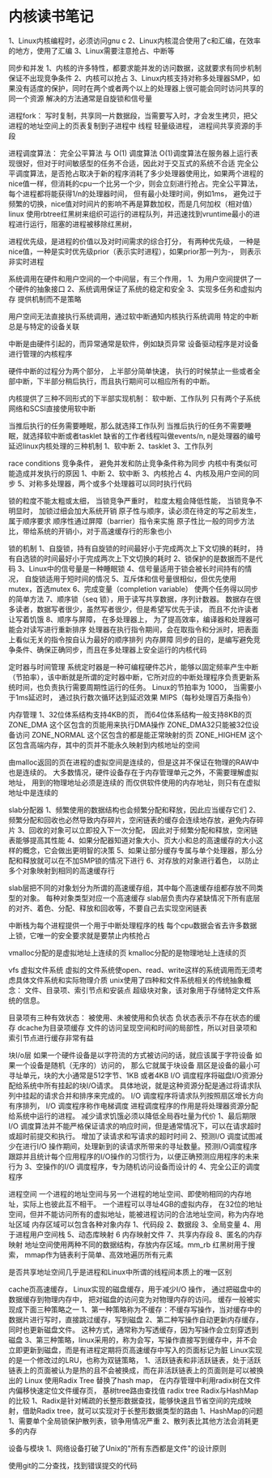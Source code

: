 # 内核读书笔记

1、Linux内核编程时，必须访问gnu c
2、Linux内核混合使用了c和汇编，在效率的地方，使用了汇编
3、Linux需要注意抢占、中断等

同步和并发
1、内核的许多特性，都要求能并发的访问数据，这就要求有同步机制保证不出现竞争条件
2、内核可以抢占
3、Linux内核支持对称多处理器SMP，如果没有适度的保护，同时在两个或者两个以上的处理器上很可能会同时访问共享的同一个资源
解决的方法通常是自旋锁和信号量

进程fork：
写时复制，共享同一片数据段，当需要写入时，才会发生拷贝，把父进程的地址空间上的页表复制到子进程中
线程
轻量级进程， 进程间共享资源的手段

进程调度算法：
完全公平算法 与 O(1) 调度算法
O(1)调度算法在服务器上运行表现很好，但对于时间敏感型的任务不合适，因此对于交互式的系统不合适
完全公平调度算法，是否抢占取决于新的程序消耗了多少处理器使用比，如果两个进程的nice值一样，但消耗的cpu一个比另一个少，则会立刻进行抢占。完全公平算法，每个进程都将能获得1/n的处理器时间， 但有最小处理时间，例如1ms， 避免过于频繁的切换，nice值对时间片的影响不再是算数加权，而是几何加权（相对值）
linux 使用rbtree红黑树来组织可运行的进程队列，并迅速找到vruntime最小的进程进行运行，阻塞的进程被移除红黑树，

进程优先级，是进程的价值以及对时间需求的综合打分， 有两种优先级， 一种是nice值，一种是实时优先级prior（表示实时进程），如果prior那一列为-， 则表示非实时进程

系统调用在硬件和用户空间的一个中间层，有三个作用，
1、为用户空间提供了一个硬件的抽象接口
2、系统调用保证了系统的稳定和安全
3、实现多任务和虚拟内存
提供机制而不是策略

用户空间无法直接执行系统调用，通过软中断通知内核执行系统调用
特定的中断总是与特定的设备关联

中断是由硬件引起的，而异常通常是软件，例如缺页异常
设备驱动程序是对设备进行管理的内核程序

硬件中断的过程分为两个部分， 上半部分简单快速， 执行的时候禁止一些或者全部中断，下半部分稍后执行，而且执行期间可以相应所有的中断。

内核提供了三种不同形式的下半部实现机制： 软中断、工作队列
只有两个子系统网络和SCSI直接使用软中断

当推后执行的任务需要睡眠，那么就选择工作队列
当推后执行的任务不需要睡眠，就选择软中断或者tasklet
缺省的工作者线程叫做events/n, n是处理器的编号
延迟linux内核处理的三种机制 1、软中断 2、tasklet 3、工作队列

race conditions 竞争条件， 避免并发和防止竞争条件称为同步
内核中有类似可能造成并发执行的原因
1、中断
2、软中断
3、内核抢占
4、内核及用户空间的同步
5、对称多处理器，两个或多个处理器可以同时执行代码

锁的粒度不能太粗或太细， 当锁竞争严重时， 粒度太粗会降低性能， 当锁竞争不明显时， 加锁过细会加大系统开销
原子性与顺序，读必须在待定的写之前发生，属于顺序要求
顺序性通过屏障（barrier）指令来实施
原子性比一般的同步方法比，带给系统的开销小，对于高速缓存行的形象也小

锁的机制
1、自旋锁，持有自旋锁的时间最好小于完成两次上下文切换的耗时， 持有自选锁的时间最好小于完成两次上下文切换的耗时
2、锁保护的是数据而不是代码
3、Linux中的信号量是一种睡眠锁
4、信号量适用于锁会被长时间持有的情况， 自旋锁适用于短时间的情况
5、互斥体和信号量很相似，但优先使用mutex，首选mutex
6、完成变量（completion variable） 使两个任务得以同步的简单方法
7、顺序锁（seq 锁），用于读写共享数据，序列计数器。 数据存在很多读者，数据写者很少，虽然写者很少，但是希望写优先于读， 而且不允许读者让写着饥饿
8、顺序与屏障， 在多处理器上， 为了提高效率，编译器和处理器可能会对读写进行重新排序
处理器在执行指令期间，会在取指令和分派时，把表面上看似无关的指令按自认为最好的顺序排列
内存屏障
同步的目的，是编写避免竞争条件、确保正确同步，而且在多处理器上安全运行的内核代码

定时器与时间管理
系统定时器是一种可编程硬件芯片，能够以固定频率产生中断（节拍率），该中断就是所谓的定时器中断，它所对应的中断处理程序负责更新系统时间，也负责执行需要周期性运行的任务。
Linux的节拍率为 1000， 当需要小于1ms延迟时， 通过执行数次循环达到延迟效果
MIPS（每秒处理百万条指令）

内存管理
1、32位体系结构支持4KB的页， 而64位体系结构一般支持8KB的页
ZONE_DMA 这个区包含的页能用来执行DMA操作
ZONE_DMA32只能被32位设备访问
ZONE_NORMAL 这个区包含的都是能正常映射的页
ZONE_HIGHEM 这个区包含高端内存，其中的页并不能永久映射到内核地址的空间

由malloc返回的页在进程的虚拟空间是连续的，但是这并不保证在物理的RAW中也是连续的。
大多数情况，硬件设备存在于内存管理单元之外，不需要理解虚拟地址， 用到的物理地址必须是连续的
而仅供软件使用的内存地址，则只有在虚拟地址中是连续的

slab分配器
1、频繁使用的数据结构也会频繁分配和释放，因此应当缓存它们
2、频繁分配和回收也必然导致内存碎片，空闲链表的缓存会连续地存放，避免内存碎片
3、回收的对象可以立即投入下一次分配， 因此对于频繁分配和释放，空闲链表能够提高其性能
4、如果分配器知道对象大小、页大小和总的高速缓存的大小这样的概念，它会做出更明智的决策
5、如果让部分缓存专属与单个处理器，那么分配和释放就可以在不加SMP锁的情况下进行
6、对存放的对象进行着色， 以防止多个对象映射到相同的高速缓存行

slab层把不同的对象划分为所谓的高速缓存组，其中每个高速缓存组都存放不同类型的对象。 每种对象类型对应一个高速缓存
slab层负责内存紧缺情况下所有底层的对齐、着色、分配、释放和回收等，不要自己去实现空闲链表

中断栈为每个进程提供一个用于中断处理程序的栈
每个cpu数据会省去许多数据上锁，它唯一的安全要求就是要禁止内核抢占

vmalloc分配的是虚拟地址上连续的页
kmalloc分配的是物理地址上连续的页

vfs 虚拟文件系统
虚拟的文件系统使open、read、write这样的系统调用而无须考虑具体文件系统和实际物理介质
unix使用了四种和文件系统相关的传统抽象概念： 文件、目录项、索引节点和安装点
超级块对象，该对象用于存储特定文件系统的信息。

目录项有三种有效状态： 被使用、未被使用和负状态
负状态表示不存在状态的缓存
dcache为目录项缓存
文件的访问呈现空间和时间的局部性，所以对目录项和索引节点进行缓存非常有益

块I/o层
如果一个硬件设备是以字符流的方式被访问的话，就应该属于字符设备
如果一个设备是随机（无序的）访问的， 那么它就属于块设备
扇区是设备的最小可寻址单元，块的大小通常是512字节、1KB 或者4KB
I/O 调度程序将磁盘I/O资源分配给系统中所有挂起的块I/O请求。 具体地说，就是这种资源分配是通过将请求队列中挂起的请求合并和排序来完成的。 I/O 调度程序将请求队列按照扇区增长方向有序排列， I/O 调度程序称作电梯调度
进程调度程序的作用是将处理器资源分配给系统中运行的进程。
减少请求饥饿必须以降低全局吞吐量为代价
1、最后期限I/O 调度算法并不能严格保证请求的响应时间，但是通常情况下，可以在请求超时或超时前提交和执行。 增加了读请求和写请求的超时时间
2、预测I/O 调度试图减少在进行I/O 操作期间，处理新到的读请求所带来的寻址数量。预测I/O调度程序跟踪并且统计每个应用程序的I/O操作的习惯行为，以便正确预测应用程序的未来行为
3、空操作的I/O 调度程序，专为随机访问设备而设计的
4、完全公正的调度程序

进程空间
一个进程的地址空间与另一个进程的地址空间、即使哟相同的内存地址，实际上也彼此互不相干。
一个进程可以寻址4GB的虚拟内存， 在32位的地址空间，但并不能访问所有的虚拟地址，能被进程访问的合法地址空间，称为内存地址区域
内存区域可以包含各种对象内存
1、代码段 2、数据段 3、全局变量 4、用于进程用户空间栈 5、动态库映射 6 内存映射文件 7、共享内存段 8、匿名的内存映射
地址空间使用两种不同的数据结构，存放内存区域。mm_rb 红黑树用于搜索， mmap作为链表利于简单、高效地遍历所有元素

是否共享地址空间几乎是进程和Linux中所谓的线程间本质上的唯一区别

cache页高速缓存， Linux实现的磁盘缓存，用于减少I/O 操作， 通过把磁盘中的数据缓存到物理内存中， 把对磁盘的访问变为对物理内存的访问。
缓存一般被实现成下面三种策略之一
1、第一种策略称为不缓存：不缓存写操作，当对缓存中的数据片进行写时，直接跳过缓存，写到磁盘
2、第二种写操作自动更新内存缓存，同时也更新磁盘文件。 这种方式，通常称为写透缓存，因为写操作会立刻穿透到磁盘
3、第三种策略，linux采用的，称为会写，写操作直接写到缓存中，并不会立即更新到磁盘，而是有进程定期将页高速缓存中写入的页面标记为脏
Linux实现的是一个修改过的LRU，也称为双链策略， 1、活跃链表和非活跃链表，处于活跃链表上的页面被认为是热的且不会被换成，而在非活跃链表上的页面则是可以被换出的
Linux 使用Radix Tree 替换了hash map， 在内存管理中利用radix树在文件内偏移快速定位文件缓存页， 基树tree路由查找值 radix tree
Radix与HashMap的比较
1、Radix是针对稀疏的长整形数据查找，能够快速且节省空间的完成映射，借助Radix tree，就可以实现对于长整形数据类型的路由
1、HashMap的问题 1、需要单个全局锁保护散列表，锁争用情况严重 2、散列表比其他方法会消耗更多的内存

设备与模块
1、网络设备打破了Unix的"所有东西都是文件"的设计原则

使用git的二分查找，找到错误提交的代码